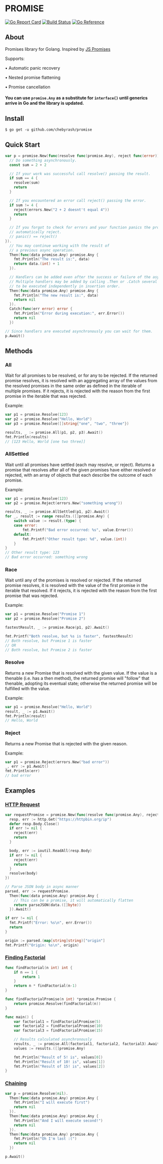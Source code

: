 # PROMISE
[![Go Report Card](https://goreportcard.com/badge/github.com/chebyrash/promise)](https://goreportcard.com/report/github.com/chebyrash/promise)
[![Build Status](https://travis-ci.org/chebyrash/promise.svg?branch=master)](https://travis-ci.org/chebyrash/promise)
[![Go Reference](https://pkg.go.dev/badge/github.com/chebyrash/promise.svg)](https://pkg.go.dev/github.com/chebyrash/promise)

## About
Promises library for Golang. Inspired by [JS Promises](https://developer.mozilla.org/en-US/docs/Web/JavaScript/Reference/Global_Objects/Promise)

Supports:

• Automatic panic recovery

• Nested promise flattening

• Promise cancellation

#### You can use `promise.Any` as a substitute for `interface{}` until generics arrive in Go and the library is updated.

## Install

    $ go get -u github.com/chebyrash/promise

## Quick Start
```go
var p = promise.New(func(resolve func(promise.Any), reject func(error)) {
  // Do something asynchronously.
  const sum = 2 + 2

  // If your work was successful call resolve() passing the result.
  if sum == 4 {
    resolve(sum)
    return
  }

  // If you encountered an error call reject() passing the error.
  if sum != 4 {
    reject(errors.New("2 + 2 doesnt't equal 4"))
    return
  }

  // If you forgot to check for errors and your function panics the promise will
  // automatically reject.
  // panic() == reject()
}).
  // You may continue working with the result of
  // a previous async operation.
  Then(func(data promise.Any) promise.Any {
    fmt.Println("The result is:", data)
    return data.(int) + 1
  }).

  // Handlers can be added even after the success or failure of the asynchronous operation.
  // Multiple handlers may be added by calling .Then or .Catch several times,
  // to be executed independently in insertion order.
  Then(func(data promise.Any) promise.Any {
    fmt.Println("The new result is:", data)
    return nil
  }).
  Catch(func(err error) error {
    fmt.Println("Error during execution:", err.Error())
    return nil
  })

// Since handlers are executed asynchronously you can wait for them.
p.Await()
```

## Methods

### All

Wait for all promises to be resolved, or for any to be rejected.
If the returned promise resolves, it is resolved with an aggregating array of the values from the resolved promises in the same order as defined in the iterable of multiple promises. If it rejects, it is rejected with the reason from the first promise in the iterable that was rejected.

Example:
```go
var p1 = promise.Resolve(123)
var p2 = promise.Resolve("Hello, World")
var p3 = promise.Resolve([]string{"one", "two", "three"})

results, _ := promise.All(p1, p2, p3).Await()
fmt.Println(results)
// [123 Hello, World [one two three]]
```

### AllSettled

Wait until all promises have settled (each may resolve, or reject).
Returns a promise that resolves after all of the given promises have either resolved or rejected, with an array of objects that each describe the outcome of each promise.

Example:
```go
var p1 = promise.Resolve(123)
var p2 = promise.Reject(errors.New("something wrong"))

results, _ := promise.AllSettled(p1, p2).Await()
for _, result := range results.([]promise.Any) {
    switch value := result.(type) {
    case error:
        fmt.Printf("Bad error occurred: %s", value.Error())
    default:
        fmt.Printf("Other result type: %d", value.(int))
    }
}
// Other result type: 123
// Bad error occurred: something wrong
```

### Race

Wait until any of the promises is resolved or rejected.
If the returned promise resolves, it is resolved with the value of the first promise in the iterable that resolved. If it rejects, it is rejected with the reason from the first promise that was rejected.

Example:
```go
var p1 = promise.Resolve("Promise 1")
var p2 = promise.Resolve("Promise 2")

fastestResult, _ := promise.Race(p1, p2).Await()

fmt.Printf("Both resolve, but %s is faster", fastestResult)
// Both resolve, but Promise 1 is faster
// OR
// Both resolve, but Promise 2 is faster
```

### Resolve

Returns a new Promise that is resolved with the given value. If the value is a thenable (i.e. has a then method), the returned promise will "follow" that thenable, adopting its eventual state; otherwise the returned promise will be fulfilled with the value.

Example:
```go
var p1 = promise.Resolve("Hello, World")
result, _ := p1.Await()
fmt.Println(result)
// Hello, World
```

### Reject

Returns a new Promise that is rejected with the given reason.

Example:
```go
var p1 = promise.Reject(errors.New("bad error"))
_, err := p1.Await()
fmt.Println(err)
// bad error
```

## Examples

### [HTTP Request](https://github.com/chebyrash/promise/blob/master/examples/http_request/main.go)
```go
var requestPromise = promise.New(func(resolve func(promise.Any), reject func(error)) {
  resp, err := http.Get("https://httpbin.org/ip")
  defer resp.Body.Close()
  if err != nil {
    reject(err)
    return
  }

  body, err := ioutil.ReadAll(resp.Body)
  if err != nil {
    reject(err)
    return
  }
  resolve(body)
})

// Parse JSON body in async manner
parsed, err := requestPromise.
  Then(func(data promise.Any) promise.Any {
    // This can be a promise, it will automatically flatten
    return parseJSON(data.([]byte))
  }).Await()

if err != nil {
  fmt.Printf("Error: %s\n", err.Error())
  return
}

origin := parsed.(map[string]string)["origin"]
fmt.Printf("Origin: %s\n", origin)
```

### [Finding Factorial](https://github.com/chebyrash/promise/blob/master/examples/factorial/main.go)

```go
func findFactorial(n int) int {
	if n == 1 {
		return 1
	}
	return n * findFactorial(n-1)
}

func findFactorialPromise(n int) *promise.Promise {
	return promise.Resolve(findFactorial(n))
}

func main() {
	var factorial1 = findFactorialPromise(5)
	var factorial2 = findFactorialPromise(10)
	var factorial3 = findFactorialPromise(15)

	// Results calculated asynchronously
	results, _ := promise.All(factorial1, factorial2, factorial3).Await()
	values := results.([]promise.Any)

	fmt.Println("Result of 5! is", values[0])
	fmt.Println("Result of 10! is", values[1])
	fmt.Println("Result of 15! is", values[2])
}
```

### [Chaining](https://github.com/Chebyrash/promise/blob/master/examples/http_request/main.go)
```go
var p = promise.Resolve(nil).
  Then(func(data promise.Any) promise.Any {
    fmt.Println("I will execute first")
    return nil
  }).
  Then(func(data promise.Any) promise.Any {
    fmt.Println("And I will execute second!")
    return nil
  }).
  Then(func(data promise.Any) promise.Any {
    fmt.Println("Oh I'm last :(")
    return nil
  })

p.Await()
```